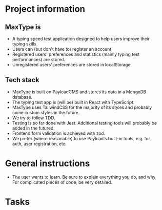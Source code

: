 # Project information
## MaxType is
- A typing speed test application designed to help users improve their typing skills.
- Users can (but don't have to) register an account.
- Registered users' preferences and statistics (mainly typing test performances) are stored.
- Unregistered users' preferences are stored in localStorage.

## Tech stack
- MaxType is built on PayloadCMS and stores its data in a MongoDB database.
- The typing test app is (will be) built in React with TypeScript.
- MaxType uses TailwindCSS for the majority of its styles and probably some custom styles in the future.
- We try to follow TDD.
- Testing is so far done with Jest. Additional testing tools will probably be added in the futured.
- Frontend form validation is achieved with zod.
- We prefer (where reasonable) to use Payload's built-in tools, e.g. for auth, user registration, etc.


# General instructions
- The user wants to learn. Be sure to explain everything you do, and why. For complicated pieces of code, be very detailed.

# Tasks
